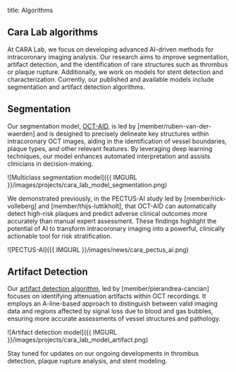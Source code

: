 title: Algorithms

## Cara Lab algorithms

At CARA Lab, we focus on developing advanced AI-driven methods for intracoronary imaging analysis. Our research aims to improve segmentation, artifact detection, and the identification of rare structures such as thrombus or plaque rupture. Additionally, we work on models for stent detection and characterization. Currently, our published and available models include segmentation and artifact detection algorithms.

## Segmentation

Our segmentation model, [OCT-AID](https://academic.oup.com/ehjdh/advance-article/doi/10.1093/ehjdh/ztaf021/8078941), is led by [member/ruben-van-der-waerden] and is designed to precisely delineate key structures within intracoronary OCT images, aiding in the identification of vessel boundaries, plaque types, and other relevant features. By leveraging deep learning techniques, our model enhances automated interpretation and assists clinicians in decision-making. 

![Multiclass segmentation model]({{ IMGURL }}/images/projects/cara_lab_model_segmentation.png) 

We demonstrated previously, in the PECTUS-AI study led by [member/rick-volleberg] and [member/thijs-luttikholt], that OCT-AID can automatically detect high-risk plaques and predict adverse clinical outcomes more accurately than manual expert assessment. These findings highlight the potential of AI to transform intracoronary imaging into a powerful, clinically actionable tool for risk stratification.

![PECTUS-AI]({{ IMGURL }}/images/news/cara_pectus_ai.png) 

## Artifact Detection

Our [artifact detection algorithm](https://arxiv.org/abs/2503.05322), led by [member/pierandrea-cancian] focuses on identifying attenuation artifacts within OCT recordings. It employs an A-line-based approach to distinguish between valid imaging data and regions affected by signal loss due to blood and gas bubbles, ensuring more accurate assessments of vessel structures and pathology.

![Artifact detection model]({{ IMGURL }}/images/projects/cara_lab_model_artifact.png) 

Stay tuned for updates on our ongoing developments in thrombus detection, plaque rupture analysis, and stent modeling.
